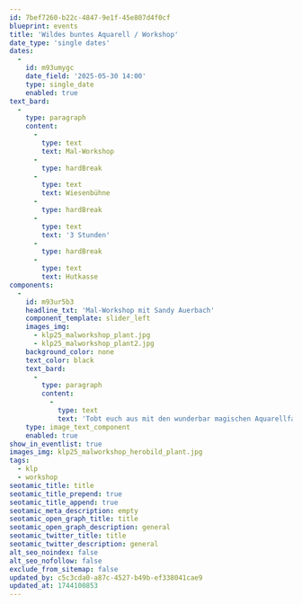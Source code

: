 ```yaml
---
id: 7bef7260-b22c-4847-9e1f-45e807d4f0cf
blueprint: events
title: 'Wildes buntes Aquarell / Workshop'
date_type: 'single dates'
dates:
  -
    id: m93umygc
    date_field: '2025-05-30 14:00'
    type: single_date
    enabled: true
text_bard:
  -
    type: paragraph
    content:
      -
        type: text
        text: Mal-Workshop
      -
        type: hardBreak
      -
        type: text
        text: Wiesenbühne
      -
        type: hardBreak
      -
        type: text
        text: '3 Stunden'
      -
        type: hardBreak
      -
        type: text
        text: Hutkasse
components:
  -
    id: m93ur5b3
    headline_txt: 'Mal-Workshop mit Sandy Auerbach'
    component_template: slider_left
    images_img:
      - klp25_malworkshop_plant.jpg
      - klp25_malworkshop_plant2.jpg
    background_color: none
    text_color: black
    text_bard:
      -
        type: paragraph
        content:
          -
            type: text
            text: 'Tobt euch aus mit den wunderbar magischen Aquarellfarben. Unter Anleitung einer Künstlerin  malt ihr abstrahierte Pflanzen, Tiere und Muster. Es entstehen dabei farbenreiche Minibilder und Postkarten, die ihr dann mitnehmen könnt.'
    type: image_text_component
    enabled: true
show_in_eventlist: true
images_img: klp25_malworkshop_herobild_plant.jpg
tags:
  - klp
  - workshop
seotamic_title: title
seotamic_title_prepend: true
seotamic_title_append: true
seotamic_meta_description: empty
seotamic_open_graph_title: title
seotamic_open_graph_description: general
seotamic_twitter_title: title
seotamic_twitter_description: general
alt_seo_noindex: false
alt_seo_nofollow: false
exclude_from_sitemap: false
updated_by: c5c3cda0-a87c-4527-b49b-ef338041cae9
updated_at: 1744100853
---
```


